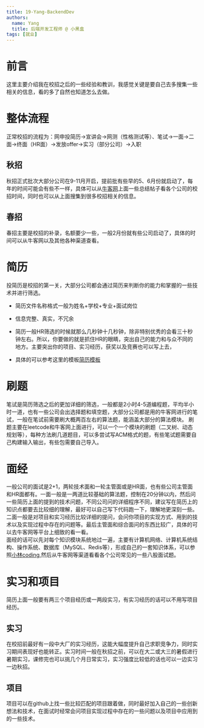 ```yaml
---
title: 19-Yang-BackendDev
authors:
  name: Yang
  title: 后端开发工程师 @ 小黑盒
tags: [就业]
---
```




# 前言
这里主要介绍我在校招之后的一些经验和教训，我感觉关键是要自己去多搜集一些相关的信息，看的多了自然也知道怎么去做。
# 整体流程
正常校招的流程为：网申投简历→宣讲会→网测（性格测试等）、笔试→一面→二面→终面（HR面）→发放offer→实习（部分公司）→入职
## 秋招
秋招正式批次大部分公司在9-11月开启，提前批有些早的5、6月份就启动了，每年的时间可能会有些不一样，具体可以从[牛客网](https://www.nowcoder.com/)上面一些总结帖子看各个公司的校招时间，同时也可以从上面搜集到很多校招相关的信息。
## 春招
春招主要是校招的补录，名额要少一些，一般2月份就有些公司启动了，具体的时间可以从牛客网以及其他各种渠道查看。

# 简历
投简历是校招的第一关，大部分公司都会通过简历来判断你的能力和掌握的一些技术并进行筛选。
- 简历文件名称格式一般为姓名+学校+专业+面试岗位


- 信息完整、真实，不冗余


- 简历一般HR筛选的时候就那么几秒钟十几秒钟，除非特别优秀的会看三十秒钟左右。所以，你要做的就是抓住HR的眼睛，突出自己的能力和与众不同的地方。主要突出你的项目、实习经历，获奖以及竞赛也可以写上去，
- 具体的可以参考这里的模板[简历模板](https://programmercarl.com/%E5%89%8D%E5%BA%8F/%E7%A8%8B%E5%BA%8F%E5%91%98%E7%AE%80%E5%8E%86.html#%E7%AE%80%E5%8E%86%E7%AF%87%E5%B9%85)

# 刷题
笔试是简历筛选之后的更加详细的筛选，一般都是2小时4-5道编程题，平均半小时一道，也有一些公司会出选择题和填空题，大部分公司都是用的牛客网进行的笔试，一般在笔试前需要刷大概两百左右的算法题，能涵盖大部分的算法模块。
刷题主要在leetcode和牛客网上面进行，可以一个一个模块的刷题（二叉树、动态规划等），每种方法刷几道题目，可以多尝试写ACM格式的题，有些笔试题需要自己构建输入输出，有些包需要自己导入。

# 面经
一般公司的面试是2+1，两轮技术面和一轮主管面或是HR面，也有些公司主管面和HR面都有。一面一般是一两道比较基础的算法题，控制在20分钟以内，然后问一些简历上面的提到的技术问题，不同公司问的详细程序不同，建议写在简历上的知识点都要去比较细的理解，最好可以自己写下代码跑一下，理解地更深刻一些。二面一般是对项目和实习经历比较详细的提问，会问你项目的实现方式、用到的技术以及实现过程中存在的问题等。最后主管面和综合面问的东西比较广，具体的可以去牛客网等平台上细致的看一看。  
面经的话可以先对每个知识模块系统地过一遍，主要有计算机网络、计算机系统结构、操作系统、数据库（MySQL、Redis等），形成自己的一套知识体系，可以参照[小林coding](https://xiaolincoding.com/),然后从牛客网等渠道看看各个公司常见的一些八股面试题。

# 实习和项目
简历上面一般要有两三个项目经历或一两段实习，有实习经历的话可以不用写项目经历。
## 实习
在校招前最好有一段中大厂的实习经历，这能大幅度提升自己求职竞争力，同时实习期间表现好也能转正。实习时间一般在秋招之前，可以在大二或大三的暑假进行暑期实习，课修完也可以挑几个月日常实习，实习强度比较低的话也可以一边实习一边秋招。
## 项目
项目可以在github上找一些比较匹配的项目跟着做，同时最好加入自己的一些创新想法和技术，在面试时经常会问项目实现过程中存在的一些问题以及项目中应用到的一些技术。
